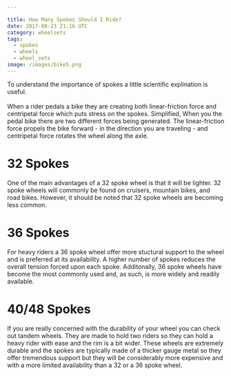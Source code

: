 ```yaml
---

title: How Many Spokes Should I Ride?
date: 2017-08-23 21:16 UTC
category: wheelsets
tags: 
  - spokes
  - wheels
  - wheel_sets
image: /images/bike5.png
---
```



<p class="layout-main__paragraph">
To understand the importance of spokes a little scientific explination is useful.
<br>
<br> 
When a rider pedals a bike they are creating both linear-friction force and centripetal force which puts stress on the spokes. Simplified, 
When you the pedal bike there are two different forces being generated. The linear-friction force propels the bike forward - in the direction 
you are traveling - and centripetal force rotates the wheel along the axle.
<!-- INSERT GRAPHIC -->
</p>

<h1 class="layout-main__h1">
32 Spokes
</h1>
<p class="layout-main__paragraph">
One of the main advantages of a 32 spoke wheel is that it will be lighter. 32 spoke wheels will commonly be found on cruisers, mountain
bikes, and road bikes. However, it should be noted that 32 spoke wheels are becoming less common.
</p>

<h1 class="layout-main__h1">
36 Spokes
</h1>
<p class="layout-main__paragraph">
For heavy riders a 36 spoke wheel offer more stuctural support to the wheel and is preferred at its availability. A higher number of 
spokes reduces the overall tension forced upon each spoke. Additonally, 36 spoke wheels have become the most commonly used and, as such, 
is more widely and readily available.
</p>

<h1 class="layout-main__h1">
40/48 Spokes
</h1>
<p class="layout-main__paragraph">
If you are really concerned with the durability of your wheel you can check out tandem wheels. They are made to hold two riders so they
can hold a heavy rider with ease and the rim is a bit wider. These wheels are extremely durable and the spokes are typically made of a 
thicker gauge metal so they offer tremendous support but they will be considerably more expensive and with a more limited availability 
than a 32 or a 36 spoke wheel.
</p>
